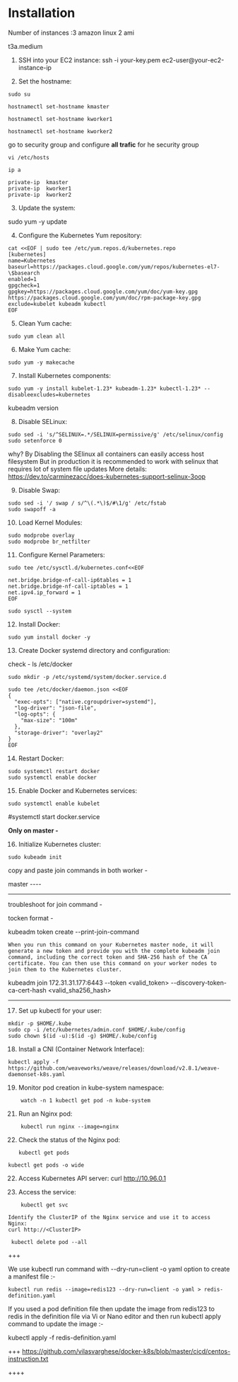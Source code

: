
# Installation 

Number of instances :3
amazon linux 2 ami

t3a.medium

1. SSH into your EC2 instance:
   ssh -i your-key.pem ec2-user@your-ec2-instance-ip

2. Set the hostname:
```
sudo su
```
```
hostnamectl set-hostname kmaster
```
```
hostnamectl set-hostname kworker1
```
```
hostnamectl set-hostname kworker2
```
go to security group and configure **all trafic** for he security group
```
vi /etc/hosts
```
```
ip a
```
```
private-ip	kmaster 
private-ip	kworker1 
private-ip	kworker2
```
3. Update the system:

sudo yum -y update

4. Configure the Kubernetes Yum repository:
```
cat <<EOF | sudo tee /etc/yum.repos.d/kubernetes.repo
[kubernetes]
name=Kubernetes
baseurl=https://packages.cloud.google.com/yum/repos/kubernetes-el7-\$basearch
enabled=1
gpgcheck=1
gpgkey=https://packages.cloud.google.com/yum/doc/yum-key.gpg https://packages.cloud.google.com/yum/doc/rpm-package-key.gpg
exclude=kubelet kubeadm kubectl
EOF
```
5. Clean Yum cache:
```
sudo yum clean all
```
6. Make Yum cache:
```
sudo yum -y makecache
```
7. Install Kubernetes components:
```
sudo yum -y install kubelet-1.23* kubeadm-1.23* kubectl-1.23* --disableexcludes=kubernetes
```
kubeadm  version

8. Disable SELinux:
```
sudo sed -i 's/^SELINUX=.*/SELINUX=permissive/g' /etc/selinux/config
sudo setenforce 0
```
why?
	By Disabling the SElinux all containers can easily access host filesystem
	But in production it is recommended to work with selinux
		that requires lot of system file updates
		More details: https://dev.to/carminezacc/does-kubernetes-support-selinux-3oop

9. Disable Swap:
```
sudo sed -i '/ swap / s/^\(.*\)$/#\1/g' /etc/fstab
sudo swapoff -a
```

10. Load Kernel Modules:
 ```
sudo modprobe overlay
sudo modprobe br_netfilter 
 ```
11. Configure Kernel Parameters:

```
sudo tee /etc/sysctl.d/kubernetes.conf<<EOF

net.bridge.bridge-nf-call-ip6tables = 1
net.bridge.bridge-nf-call-iptables = 1
net.ipv4.ip_forward = 1
EOF
```
```
sudo sysctl --system

```

12. Install Docker:
```
sudo yum install docker -y
```
13. Create Docker systemd directory and configuration:

check - 
	ls /etc/docker
```
sudo mkdir -p /etc/systemd/system/docker.service.d
```
```
sudo tee /etc/docker/daemon.json <<EOF
{
  "exec-opts": ["native.cgroupdriver=systemd"],
  "log-driver": "json-file",
  "log-opts": {
    "max-size": "100m" 
  },
  "storage-driver": "overlay2"
}
EOF
``` 
 

14. Restart Docker:
```
sudo systemctl restart docker
sudo systemctl enable docker
```

15. Enable Docker and Kubernetes services:

 ```
sudo systemctl enable kubelet
```
#systemctl start docker.service


**Only on master -**

16. Initialize Kubernetes cluster:
```
sudo kubeadm init
```

copy and paste join commands in both worker -


master ----

---
troubleshoot for join command -

tocken format -


kubeadm token create --print-join-command

	When you run this command on your Kubernetes master node, it will generate a new token and provide you with the complete kubeadm join command, including the correct token and SHA-256 hash of the CA certificate. You can then use this command on your worker nodes to join them to the Kubernetes cluster.


kubeadm join 172.31.31.177:6443 --token <valid_token> --discovery-token-ca-cert-hash <valid_sha256_hash>

---



17. Set up kubectl for your user:
    
```	
mkdir -p $HOME/.kube
sudo cp -i /etc/kubernetes/admin.conf $HOME/.kube/config
sudo chown $(id -u):$(id -g) $HOME/.kube/config
```

18. Install a CNI (Container Network Interface):
```
kubectl apply -f https://github.com/weaveworks/weave/releases/download/v2.8.1/weave-daemonset-k8s.yaml
```
19. Monitor pod creation in kube-system namespace:
```
    watch -n 1 kubectl get pod -n kube-system
```
21. Run an Nginx pod:
```
    kubectl run nginx --image=nginx
```
22. Check the status of the Nginx pod:
    ```
    kubectl get pods
    ```
```
kubectl get pods -o wide
```
22. Access Kubernetes API server: 
    curl http://10.96.0.1

23. Access the service:
```
    kubectl get svc
```
    Identify the ClusterIP of the Nginx service and use it to access Nginx:
    curl http://<ClusterIP>

```
 kubectl delete pod --all
```


+++

We use kubectl run command with --dry-run=client -o yaml option to create a manifest file :-
```
kubectl run redis --image=redis123 --dry-run=client -o yaml > redis-definition.yaml
```

If you used a pod definition file then update the image from redis123 to redis in the definition file via Vi or Nano editor and then run kubectl apply command to update the image :-

kubectl apply -f redis-definition.yaml 

+++
https://github.com/vilasvarghese/docker-k8s/blob/master/cicd/centos-instruction.txt

++++

